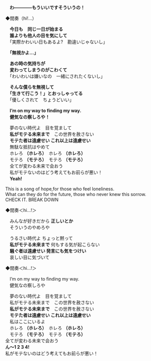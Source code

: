　**わ――――もういいですそういうの！**

◆間奏（hi!…）

　**今日も　同じ一日が始まる  
 　誰よりも他人の目を気にして**  
　「実際かわいい日もあるよ?　勘違いじゃないし」

　**「無視かよ…」**

　**あの時の気持ちが  
　変わってしまうのがこわくて**  
　「わいわいは嫌いなの　一緒にされたくないし」
 
　**そんな僕らを無視して  
　「生きて行こう！」とおっしゃってる**  
　「優しくされて　ちょうどいい」

　**I’m on my way to finding my way.**  
　**健気なの察しろや！**

　夢のない時代よ　目を覚まして  
　**私がモテる未来まで**　この世界を赦さない    
　**モテた者は遠慮せい これ以上は遠慮せい**  
　無駄な抵抗はやめて  
　ホレろ **（ホレろ）**　ホレろ **（ホレろ）**  
　モテろ **（モテろ）**　モテろ **（モテろ）**  
　全てが変わる未来で会おう  
　私がモテないのはどう考えてもお前らが悪い！  
 　**Yeah!**

This is a song of hope,for those who feel loneliness.  
What can they do for the future,
those who never knew this sorrow.  
CHECK IT. BREAK DOWN

◆間奏＜hi…!＞

　みんなが好きだから **正しいとか**  
　そういうのやめろや  

　うるさい時代よ ちょっと黙って  
　**私がモテる未来まで** 何もする気が起こらない    
　**騒ぐ者は遠慮せい 発言にも気をつけい**  
　哀しい目に気づいて

◆間奏＜hi…!＞

　I’m on my way to finding my way.  
　健気なの察しろや

　夢のない時代よ　目を覚まして  
　私がモテる未来まで　この世界を赦さない  
　**私がモテる未来まで**　この世界を赦さない    
　**モテた者は遠慮せい これ以上は遠慮せい**  
　私はここにいるよ  
　ホレろ **（ホレろ）**　ホレろ **（ホレろ）**  
　モテろ **（モテろ）**　モテろ **（モテろ）**  
全てが変わる未来で会おう  
**ん～1 2 3 4!**  
私がモテないのはどう考えてもお前らが悪い！
